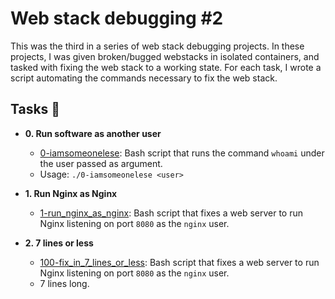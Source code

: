 # Web stack debugging #2

This was the third in a series of web stack debugging projects. In these
projects, I was given broken/bugged webstacks in isolated containers,
and tasked with fixing the web stack to a working state. For each
task, I wrote a script automating the commands necessary to fix the
web stack.

## Tasks :page_with_curl:

* **0. Run software as another user**
  * [0-iamsomeonelese](./0-iamsomeonelese): Bash script that runs the command
  `whoami` under the user passed as argument.
  * Usage: `./0-iamsomeonelese <user>`

* **1. Run Nginx as Nginx**
  * [1-run_nginx_as_nginx](./1-run_nginx_as_nginx): Bash script that fixes a
  web server to run Nginx listening on port `8080` as the `nginx` user.

* **2. 7 lines or less**
  * [100-fix_in_7_lines_or_less](./100-fix_in_7_lines_or_less): Bash script
  that fixes a web server to run Nginx listening on port `8080` as the `nginx`
  user.
  * 7 lines long.
